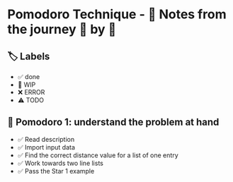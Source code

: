 # Pomodoro Technique - 📝 Notes from the journey 🍅 by 🍅

## 🏷️ Labels

- ✅ done
- 🚧 WIP
- ❌ ERROR
- ⚠️ TODO

## 🍅 Pomodoro 1: understand the problem at hand

- ✅ Read description
- ✅ Import input data
- ✅ Find the correct distance value for a list of one entry
- ✅ Work towards two line lists
- ✅ Pass the Star 1 example
